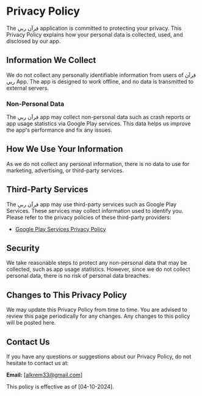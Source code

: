 # Privacy Policy

The قرآن ربي application is committed to protecting your privacy. This Privacy Policy explains how your personal data is collected, used, and disclosed by our app.

## Information We Collect

We do not collect any personally identifiable information from users of قرآن ربي App. The app is designed to work offline, and no data is transmitted to external servers.

### Non-Personal Data

The قرآن ربي app may collect non-personal data such as crash reports or app usage statistics via Google Play services. This data helps us improve the app's performance and fix any issues.

## How We Use Your Information

As we do not collect any personal information, there is no data to use for marketing, advertising, or third-party services.

## Third-Party Services

The قرآن ربي app may use third-party services such as Google Play Services. These services may collect information used to identify you. Please refer to the privacy policies of these third-party providers:

- [Google Play Services Privacy Policy](https://policies.google.com/privacy)

## Security

We take reasonable steps to protect any non-personal data that may be collected, such as app usage statistics. However, since we do not collect personal data, there is no risk of personal data breaches.

## Changes to This Privacy Policy

We may update this Privacy Policy from time to time. You are advised to review this page periodically for any changes. Any changes to this policy will be posted here.

## Contact Us

If you have any questions or suggestions about our Privacy Policy, do not hesitate to contact us at:

**Email:** [alkrem33@gmail.com]

This policy is effective as of [04-10-2024].
